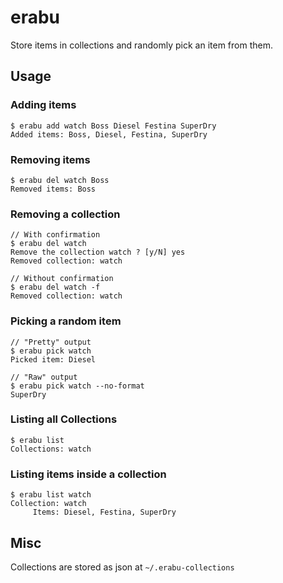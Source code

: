 # erabu
Store items in collections and randomly pick an item from them.


## Usage
### Adding items
```
$ erabu add watch Boss Diesel Festina SuperDry
Added items: Boss, Diesel, Festina, SuperDry
```

### Removing items
```
$ erabu del watch Boss
Removed items: Boss
```

### Removing a collection
```
// With confirmation
$ erabu del watch
Remove the collection watch ? [y/N] yes
Removed collection: watch
```

```
// Without confirmation
$ erabu del watch -f
Removed collection: watch
```

### Picking a random item
```
// "Pretty" output
$ erabu pick watch
Picked item: Diesel
```

```
// "Raw" output
$ erabu pick watch --no-format
SuperDry
```

### Listing all Collections
```
$ erabu list
Collections: watch
```

### Listing items inside a collection
```
$ erabu list watch
Collection: watch
     Items: Diesel, Festina, SuperDry
```

## Misc
Collections are stored as json at `~/.erabu-collections`

